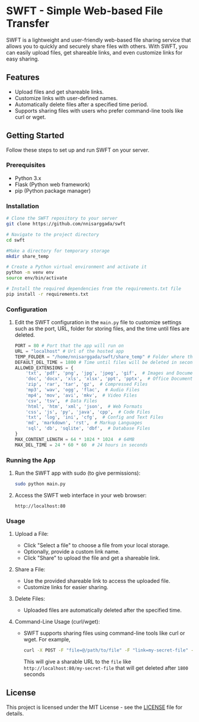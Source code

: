 # SWFT - Simple Web-based File Transfer

SWFT is a lightweight and user-friendly web-based file sharing service that allows you to quickly and securely share files with others. With SWFT, you can easily upload files, get shareable links, and even customize links for easy sharing.

## Features

- Upload files and get shareable links.
- Customize links with user-defined names.
- Automatically delete files after a specified time period.
- Supports sharing files with users who prefer command-line tools like curl or wget.

## Getting Started

Follow these steps to set up and run SWFT on your server.

### Prerequisites

- Python 3.x
- Flask (Python web framework)
- pip (Python package manager)

### Installation

```bash
# Clone the SWFT repository to your server
git clone https://github.com/nnisarggada/swft

# Navigate to the project directory
cd swft

#Make a directory for temporary storage
mkdir share_temp

# Create a Python virtual environment and activate it
python -m venv env
source env/bin/activate

# Install the required dependencies from the requirements.txt file
pip install -r requirements.txt
```

### Configuration

1. Edit the SWFT configuration in the `main.py` file to customize settings such as the port, URL, folder for storing files, and the time until files are deleted.

   ```python
   PORT = 80 # Port that the app will run on
   URL = "localhost" # Url of the hosted app
   TEMP_FOLDER = "/home/nnisarggada/swft/share_temp" # Folder where the files will stored temporarily
   DEFAULT_DEL_TIME = 1800 # Time until files will be deleted in seconds
   ALLOWED_EXTENSIONS = {
       'txt', 'pdf', 'png', 'jpg', 'jpeg', 'gif',  # Images and Documents
       'doc', 'docx', 'xls', 'xlsx', 'ppt', 'pptx',  # Office Documents
       'zip', 'rar', 'tar', 'gz',  # Compressed Files
       'mp3', 'wav', 'ogg', 'flac',  # Audio Files
       'mp4', 'mov', 'avi', 'mkv',  # Video Files
       'csv', 'tsv',  # Data Files
       'html', 'htm', 'xml', 'json',  # Web Formats
       'css', 'js', 'py', 'java', 'cpp',  # Code Files
       'txt', 'log', 'ini', 'cfg',  # Config and Text Files
       'md', 'markdown', 'rst',  # Markup Languages
       'sql', 'db', 'sqlite', 'dbf',  # Database Files
   }
   MAX_CONTENT_LENGTH = 64 * 1024 * 1024  # 64MB
   MAX_DEL_TIME = 24 * 60 * 60  # 24 hours in seconds
   ```

### Running the App

1. Run the SWFT app with sudo (to give permissions):

   ```bash
   sudo python main.py
   ```

2. Access the SWFT web interface in your web browser:

   ```
   http://localhost:80
   ```

### Usage

1. Upload a File:
   - Click "Select a file" to choose a file from your local storage.
   - Optionally, provide a custom link name.
   - Click "Share" to upload the file and get a shareable link.

2. Share a File:
   - Use the provided shareable link to access the uploaded file.
   - Customize links for easier sharing.

3. Delete Files:
   - Uploaded files are automatically deleted after the specified time.

4. Command-Line Usage (curl/wget):
   - SWFT supports sharing files using command-line tools like curl or wget. For example,
     
     ```bash
     curl -X POST -F "file=@/path/to/file" -F "link=my-secret-file" -F "time=1800" http://localhost:80/upload
     ```
     This will give a sharable URL to the `file` like `http://localhost:80/my-secret-file` that will get deleted after `1800` seconds

## License

This project is licensed under the MIT License - see the [LICENSE](LICENSE) file for details.
